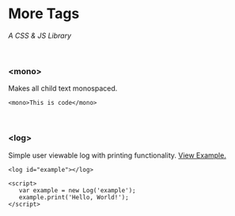# More Tags
*A CSS & JS Library*

<br>

### \<mono\>
Makes all child text monospaced.
```
<mono>This is code</mono>
```

<br>

### \<log\>
Simple user viewable log with printing functionality. [View Example.](https://jsfiddle.net/sykeben/g04wv5cs/)  
```
<log id="example"></log>

<script>
   var example = new Log('example');
   example.print('Hello, World!');
</script>
```
